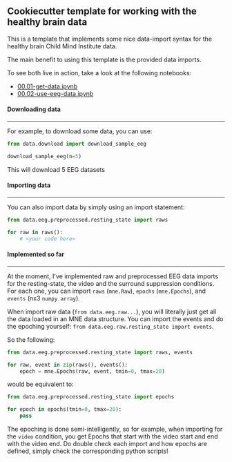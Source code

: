## Cookiecutter template for working with the healthy brain data

This is a template that implements some nice data-import syntax for the healthy brain Child Mind Institute data.

The main benefit to using this template is the provided data imports.

To see both live in action, take a look at the following notebooks:

- [00.01-get-data.ipynb]({{cookiecutter.project_slug}}/00.01-get-data.ipynb)
- [00.02-use-eeg-data.ipynb]({{cookiecutter.project_slug}}/00.02-use-eeg-data.ipynb)


#### Downloading data
---

For example, to download some data, you can use:

```python
from data.download import download_sample_eeg

download_sample_eeg(n=5)
```

This will download 5 EEG  datasets

#### Importing data
---

You can also import data by simply using an import statement:

```python
from data.eeg.preprocessed.resting_state import raws

for raw in raws():
    # <your code here>
```

#### Implemented so far
---

At the moment, I've implemented raw and preprocessed EEG data imports for the resting-state, the video and the surround suppression conditions. For each one, you can import `raws` (`mne.Raw`), `epochs` (`mne.Epochs`), and `events` (nx3 `numpy.array`).

When import raw data (`from data.eeg.raw...`), you will literally just get all the data loaded in an MNE data structure. You can import the events and do the epoching yourself: `from data.eeg.raw.resting_state import events`.

So the following:

```python
from data.eeg.preprocessed.resting_state import raws, events

for raw, event in zip(raws(), events():
    epoch = mne.Epochs(raw, event, tmin=0, tmax=20)
```

would be equivalent to:

```python
from data.eeg.preprocessed.resting_state import epochs

for epoch in epochs(tmin=0, tmax=20):
    pass
```

The epoching is done semi-intelligently, so for example, when importing for the `video` condition, you get Epochs that start with the video start and end with the video end. Do double check each import and how epochs are defined, simply check the corresponding python scripts!

